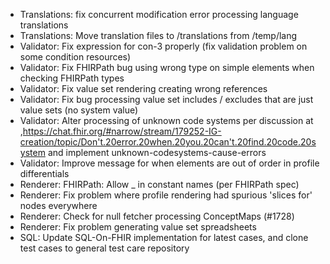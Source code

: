 * Translations: fix concurrent modification error processing language translations
* Translations: Move translation files to /translations from /temp/lang
* Validator: Fix expression for con-3 properly (fix validation problem on some condition resources)
* Validator: Fix FHIRPath bug using wrong type on simple elements when checking FHIRPath types
* Validator: Fix value set rendering creating wrong references
* Validator: Fix bug processing value set includes / excludes that are just value sets (no system value)
* Validator: Alter processing of unknown code systems per discussion at ,https://chat.fhir.org/#narrow/stream/179252-IG-creation/topic/Don't.20error.20when.20you.20can't.20find.20code.20system and implement unknown-codesystems-cause-errors
* Validator: Improve message for when elements are out of order in profile differentials
* Renderer: FHIRPath: Allow _ in constant names (per FHIRPath spec)
* Renderer: Fix problem where profile rendering had spurious 'slices for' nodes everywhere
* Renderer: Check for null fetcher processing ConceptMaps (#1728)
* Renderer: Fix problem generating value set spreadsheets
* SQL: Update SQL-On-FHIR implementation for latest cases, and clone test cases to general test care repository
